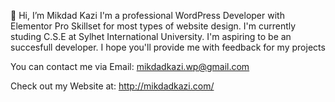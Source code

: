 👋 Hi, I’m Mikdad Kazi
I'm a professional WordPress Developer with Elementor Pro Skillset for most types of website design.
I'm currently studing C.S.E at Sylhet International University. I'm aspiring to be an succesfull developer.
I hope you'll provide me with feedback for my projects

You can contact me via Email: mikdadkazi.wp@gmail.com

Check out my Website at: http://mikdadkazi.com/
